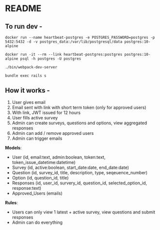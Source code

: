 # README

## To run dev -

```docker run --name heartbeat-postgres -e POSTGRES_PASSWORD=postgres -p 5432:5432 -d -v postgres_data:/var/lib/postgresql/data postgres:10-alpine```

```docker run -it --rm --link heartbeat-postgres:postgres postgres:10-alpine psql -h postgres -U postgres```

```./bin/webpack-dev-server```

```bundle exec rails s```

## How it works -

1. User gives email
2. Email sent with link with short term token (only for approved users)
3. With link, JWT issued for 12 hours
4. User fills active survey
5. Admin can create surveys, questions and options, view aggregated responses
6. Admin can add / remove approved users
7. Admin can trigger emails


__Models__:

- User (id, email:text, admin:boolean, token:text, token_issue_datetime:datetime)
- Survey (id, active:boolean, start_date:date, end_date:date)
- Question (id, survey_id, title, description, type, seqeuence_number)
- Option (id, question_id, title)
- Responses (id, user_id, survery_id, question_id, selected_option_id, response:text)
- Approved_Users (emails)

__Rules__:

- Users can only view 1 latest + active survey, view questions and submit responses
- Admin can do everything
